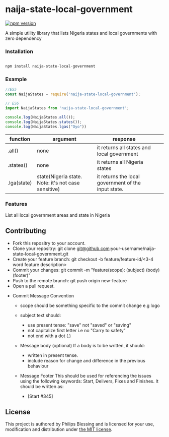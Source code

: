 # naija-state-local-government

[![npm version](https://badge.fury.io/js/naija-state-local-government.svg)](https://www.npmjs.com/package/naija-state-local-government)

A simple utility library that lists Nigeria states and local governments with zero dependency

### Installation

``` Javascript

npm install naija-state-local-government

```

### Example

``` Javascript
//ES5
const NaijaStates = require('naija-state-local-government');

// ES6
import NaijaStates from 'naija-state-local-government';

console.log(NaijaStates.all());
console.log(NaijaStates.states());
console.log(NaijaStates.lgas("Oyo"))

```

| function    | argument                                            | response                                            |   |   |
|-------------|-----------------------------------------------------|-----------------------------------------------------|---|---|
| .all()      | none                                                | it returns all states and local government          |   |   |
| .states()   | none                                                | it returns all Nigeria states                       |   |   |
| .lga(state) | state(Nigeria state. Note: it's not case sensitive) | it returns the local government of the input state. |   |   |

### Features

List all local government areas and state in Nigeria

## Contributing

* Fork this repositry to your account.
* Clone your repositry: git clone git@github.com:your-username/naija-state-local-government.git
* Create your feature branch: git checkout -b feature/feature-id/<3-4 word feature description>
* Commit your changes: git commit -m "feature(scope): (subject) <BLANK LINE> (body) <BLANK LINE> (footer)"
* Push to the remote branch: git push origin new-feature
* Open a pull request.

- Commit Message Convention
    - scope should be something specific to the commit change e.g logo
    - subject text should:
        - use present tense: "save" not "saved" or "saving"
        - not capitalize first letter i.e no "Carry to safety"
        - not end with a dot (.)
    - Message body (optional) If a body is to be written, it should:
      - written in present tense.
      - include reason for change and difference in the previous behaviour

    - Message Footer This should be used for referencing the issues using the following keywords: Start, Delivers, Fixes and Finishes. It should be written as:
      - [Start #345]
    
## License

This project is authored by Philips Blessing and is licensed 
for your use, modification and distribution under [the MIT license](https://en.wikipedia.org/wiki/MIT_License). 
